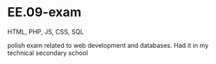 # EE.09-exam
 HTML, PHP, JS, CSS, SQL

polish exam related to web development and databases. Had it in my technical secondary school
